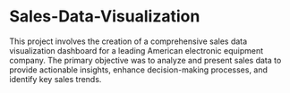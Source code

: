 # Sales-Data-Visualization
This project involves the creation of a comprehensive sales data visualization dashboard for a leading American electronic equipment company. The primary objective was to analyze and present sales data to provide actionable insights, enhance decision-making processes, and identify key sales trends.
